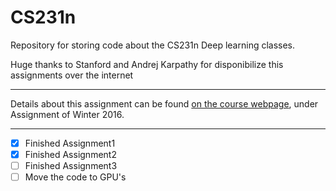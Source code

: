 # CS231n
Repository for storing code about the CS231n Deep learning classes. 

Huge thanks to Stanford and Andrej Karpathy for disponibilize this assignments over the internet
____
Details about this assignment can be found [on the course webpage](http://cs231n.github.io/), under Assignment of Winter 2016.
____
- [x] Finished Assignment1
- [x] Finished Assignment2
- [ ] Finished Assignment3
- [ ] Move the code to GPU's
